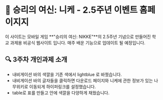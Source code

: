 # 📘 승리의 여신: 니케 - 2.5주년 이벤트 홈페이지지

이 사이트는 모바일 게임 **"승리의 여신: NIKKE"**의 2.5주년 기념으로 만들어진 학교 과제용 비공식 웹사이트 입니다.
매주 배운 기능으로 업데이트 될 예정입니다.

## 🔍 3주차 개인과제 소개

- 내비게이션 바의 색깔을 기존 색에서 lightblue 로 바꿨습니다.
- 내비게이션 바의 글자들을 클릭하면 다운로드 페이지와 니케에 관한 정보가 있는 나무위키로 이동되게 하이퍼링크를 설정했습니다.
- table로 표를 만들고 안에 색깔을 다양하게 채웠습니다.


